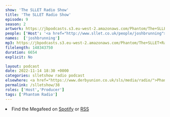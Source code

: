 ```yaml
---
show: 'The SLLET Radio Show'
title: 'The SLLET Radio Show'
episode: 9
season: 2
artwork: https://jbpodcasts.s3.eu-west-2.amazonaws.com/Phantom/The+SLLET+Radio+Show/2021-09-27+-+SLLET+radio+square.png
people: ['Host': '<a href="http://www.sllet.co.uk/people/joshbrunning">Josh Brunning</a>']
names:  ['joshbrunning']
mp3: https://jbpodcasts.s3.eu-west-2.amazonaws.com/Phantom/The+SLLET+Radio+Show/2022-11-14+-+38.mp3
filelength: 148343750
duration: 6654
explicit: No

layout: podcast
date: 2022-11-14 18:30 +0000
categories: slletshow radio podcast
elsewhere: <a href="https://www.derbyunion.co.uk/sls/media/radio/">Phantom Media</a>
permalink: /slletshow/38
roles: ['Host','Producer']
tags: ['Phantom Radio']
---
```


<li>Find the Megafeed on <a href="https://open.spotify.com/show/1WGc6YCF3UfAL7E62gHLAS?si=eff5901deb8d498e">Spotify</a> or <a href="https://anchor.fm/s/849e58ac/podcast/rss">RSS</a></li>
